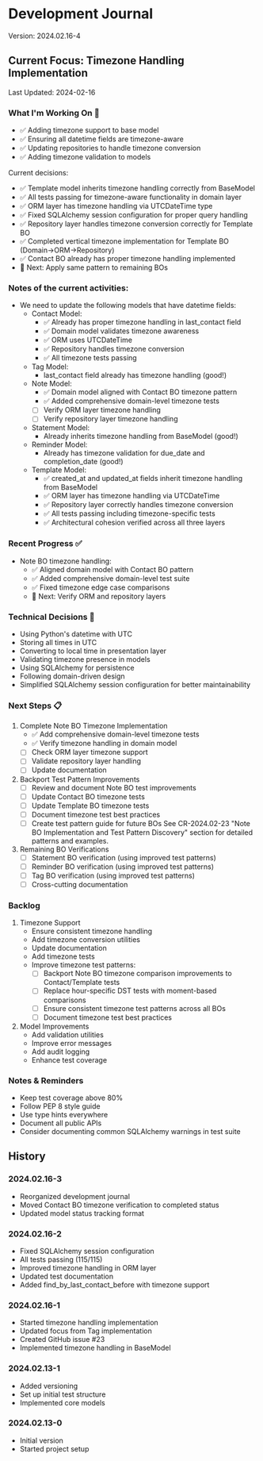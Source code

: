 # Development Journal
Version: 2024.02.16-4

## Current Focus: Timezone Handling Implementation
Last Updated: 2024-02-16

### What I'm Working On 🔨
- ✅ Adding timezone support to base model
- ✅ Ensuring all datetime fields are timezone-aware
- ✅ Updating repositories to handle timezone conversion
- ✅ Adding timezone validation to models

Current decisions:
- ✅ Template model inherits timezone handling correctly from BaseModel
- ✅ All tests passing for timezone-aware functionality in domain layer
- ✅ ORM layer has timezone handling via UTCDateTime type
- ✅ Fixed SQLAlchemy session configuration for proper query handling
- ✅ Repository layer handles timezone conversion correctly for Template BO
- ✅ Completed vertical timezone implementation for Template BO (Domain→ORM→Repository)
- ✅ Contact BO already has proper timezone handling implemented
- 🎯 Next: Apply same pattern to remaining BOs

### Notes of the current activities:
- We need to update the following models that have datetime fields:
  - Contact Model:
    - ✅ Already has proper timezone handling in last_contact field
    - ✅ Domain model validates timezone awareness
    - ✅ ORM uses UTCDateTime
    - ✅ Repository handles timezone conversion
    - ✅ All timezone tests passing
  - Tag Model:
    - last_contact field already has timezone handling (good!)
  - Note Model:
    - ✅ Domain model aligned with Contact BO timezone pattern
    - ✅ Added comprehensive domain-level timezone tests
    - [ ] Verify ORM layer timezone handling
    - [ ] Verify repository layer timezone handling
  - Statement Model:
    - Already inherits timezone handling from BaseModel (good!)
  - Reminder Model:
    - Already has timezone validation for due_date and completion_date (good!)
  - Template Model:
    - ✅ created_at and updated_at fields inherit timezone handling from BaseModel
    - ✅ ORM layer has timezone handling via UTCDateTime
    - ✅ Repository layer correctly handles timezone conversion
    - ✅ All tests passing including timezone-specific tests
    - ✅ Architectural cohesion verified across all three layers

### Recent Progress ✅
- Note BO timezone handling:
  - ✅ Aligned domain model with Contact BO pattern
  - ✅ Added comprehensive domain-level test suite
  - ✅ Fixed timezone edge case comparisons
  - 🔄 Next: Verify ORM and repository layers

### Technical Decisions 🔨
- Using Python's datetime with UTC
- Storing all times in UTC
- Converting to local time in presentation layer
- Validating timezone presence in models
- Using SQLAlchemy for persistence
- Following domain-driven design
- Simplified SQLAlchemy session configuration for better maintainability

### Next Steps 📋
1. Complete Note BO Timezone Implementation
   - ✅ Add comprehensive domain-level timezone tests
   - ✅ Verify timezone handling in domain model
   - [ ] Check ORM layer timezone support
   - [ ] Validate repository layer handling
   - [ ] Update documentation

2. Backport Test Pattern Improvements
   - [ ] Review and document Note BO test improvements
   - [ ] Update Contact BO timezone tests
   - [ ] Update Template BO timezone tests
   - [ ] Document timezone test best practices
   - [ ] Create test pattern guide for future BOs
   See CR-2024.02-23 "Note BO Implementation and Test Pattern Discovery" section for detailed patterns and examples.

3. Remaining BO Verifications
   - [ ] Statement BO verification (using improved test patterns)
   - [ ] Reminder BO verification (using improved test patterns)
   - [ ] Tag BO verification (using improved test patterns)
   - [ ] Cross-cutting documentation

### Backlog
1. Timezone Support
   - Ensure consistent timezone handling
   - Add timezone conversion utilities
   - Update documentation
   - Add timezone tests
   - Improve timezone test patterns:
     - [ ] Backport Note BO timezone comparison improvements to Contact/Template tests
     - [ ] Replace hour-specific DST tests with moment-based comparisons
     - [ ] Ensure consistent timezone test patterns across all BOs
     - [ ] Document timezone test best practices

2. Model Improvements
   - Add validation utilities
   - Improve error messages
   - Add audit logging
   - Enhance test coverage

### Notes & Reminders
- Keep test coverage above 80%
- Follow PEP 8 style guide
- Use type hints everywhere
- Document all public APIs
- Consider documenting common SQLAlchemy warnings in test suite

## History
### 2024.02.16-3
- Reorganized development journal
- Moved Contact BO timezone verification to completed status
- Updated model status tracking format

### 2024.02.16-2
- Fixed SQLAlchemy session configuration
- All tests passing (115/115)
- Improved timezone handling in ORM layer
- Updated test documentation
- Added find_by_last_contact_before with timezone support

### 2024.02.16-1
- Started timezone handling implementation
- Updated focus from Tag implementation
- Created GitHub issue #23
- Implemented timezone handling in BaseModel

### 2024.02.13-1
- Added versioning
- Set up initial test structure
- Implemented core models

### 2024.02.13-0
- Initial version
- Started project setup
